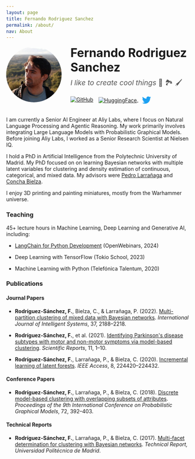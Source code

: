 ```yaml
---
layout: page
title: Fernando Rodriguez Sanchez
permalink: /about/
nav: About
---
```


<style>
  .post-header {
    display: none;
  }
  .profile-header {
    display: flex;
    align-items: center;
    justify-content: center;
    margin-bottom: 2rem;
  }
  .profile-pic-container {
    flex-shrink: 0;
    margin-right: 1.5rem;
  }
  .profile-pic {
    width: 150px;
    height: 150px;
    border-radius: 50%;
    object-fit: cover;
  }
  .profile-desc {
    display: flex;
    flex-direction: column;
  }
  .profile-desc h1 {
    font-size: 2rem;
    margin: 0;
    border-bottom: none;
    padding-bottom: 0;
  }
  .profile-desc h2 {
    font-size: 1.2rem;
    font-weight: normal;
    margin: 0.5rem 0 1rem 0;
    color: #555;
  }
  .social-icons a {
    margin-right: 10px;
  }
  .social-icons img {
    width: 24px;
    height: 24px;
  }
</style>

<div class="profile-header">
  <div class="profile-pic-container">
    <img src="/assets/about/profile_400.jpg" alt="Profile photo" class="profile-pic">
  </div>
  <div class="profile-desc">
    <h1>Fernando Rodriguez Sanchez</h1>
    <h2><i>I like to create cool things</i> 🤖 🏞️ 🖌️</h2>
    <div class="social-icons">
        <a href="https://github.com/ferjorosa" title="GitHub"><img src="https://cdn.simpleicons.org/github" alt="GitHub"></a>
        <a href="https://huggingface.co/ferjorosa" title="HuggingFace">
        <img src="https://huggingface.co/front/assets/huggingface_logo.svg" 
        alt="HuggingFace" 
        style="width:24px; height:24px; vertical-align:middle;">
        </a>
        <!-- <a href="https://twitter.com/ferjorosa" title="Twitter"><img src="https://cdn.simpleicons.org/x" alt="X"></a> -->
        <a href="https://twitter.com/ferjorosa" target="_blank" style="margin-right: 10px;">
        <svg role="img" viewBox="0 0 24 24" style="width:24px;vertical-align:middle; fill: #1DA1F2;" 
                xmlns="http://www.w3.org/2000/svg">
            <title>Twitter</title>
            <path d="M23.953 4.57a10 10 0 01-2.825.775 4.958 4.958 0 002.163-2.723c-.951.555-2.005.959-3.127 1.184a4.92 4.92 0 00-8.384 4.482C7.69 8.095 4.067 6.13 1.64 3.162a4.822 4.822 0 00-.666 2.475c0 1.71.87 3.213 2.188 4.096a4.904 4.904 0 01-2.228-.616v.06a4.923 4.923 0 003.946 4.827 4.996 4.996 0 01-2.212.085 4.936 4.936 0 004.604 3.417 9.867 9.867 0 01-6.102 2.105c-.39 0-.779-.023-1.17-.067a13.995 13.995 0 007.557 2.209c9.053 0 13.998-7.496 13.998-13.985 0-.21 0-.42-.015-.63A9.935 9.935 0 0024 4.59z"/>
        </svg>
        </a>      
        <!-- <a href="https://linkedin.com/in/ferjorosa" title="LinkedIn"><img src="https://api.iconify.design/simple-icons/linkedin.svg?color=%230077b5" alt="LinkedIn"></a> -->
    </div>
  </div>
</div>

I am currently a Senior AI Engineer at Aliy Labs, where I focus on Natural Language Processing and Agentic Reasoning. My work primarily involves integrating Large Language Models with Probabilistic Graphical Models. Before joining Aliy Labs, I worked as a Senior Research Scientist at Nielsen IQ.

I hold a PhD in Artificial Intelligence from the Polytechnic University of Madrid. My PhD focused on on learning Bayesian networks with multiple latent variables for clustering and density estimation of  continuous, categorical, and mixed data. My advisors were [Pedro Larrañaga](https://dia.fi.upm.es/personaldia/pedro-larranaga/) and [Concha Bielza](https://muia.dia.fi.upm.es/es/personal/bielza-lozoya-concepcion/).

I enjoy 3D printing and painting miniatures, mostly from the Warhammer universe.

### Teaching

45+ lecture hours in Machine Learning, Deep Learning and Generative AI, including:

- [LangChain for Python Development](https://openwebinars.net/cursos/langchain-python/) (OpenWebinars, 2024)

- Deep Learning with TensorFlow (Tokio School, 2023)

- Machine Learning with Python (Telefónica Talentum, 2020)

<!-- <a href="https://openwebinars.net/cursos/langchain-python/" target="_blank">
  <img src="https://img.youtube.com/vi/MUqpC-F1FIk/maxresdefault.jpg" alt="Curso Desarrollo de Apps Impulsadas por LangChain en Python" width="180" style="float:left; margin-right:15px;"/>
</a>

<div style="clear: both;"></div>
<br> -->

### Publications

<!-- #### PhD Thesis

* **Rodríguez-Sánchez, F.** (2021). [Multi-partition clustering of mixed data with Bayesian networks](https://oa.upm.es/72625/). -->

#### Journal Papers

* **Rodríguez-Sánchez, F.**, Bielza, C., & Larrañaga, P. (2022). [Multi-partition clustering of mixed data with Bayesian networks](https://onlinelibrary.wiley.com/doi/abs/10.1002/int.22770). *International Journal of Intelligent Systems*, 37, 2188–2218.

* **Rodríguez-Sánchez, F.**, et al. (2021). [Identifying Parkinson's disease subtypes with motor and non-motor symptoms via model-based clustering](https://www.nature.com/articles/s41598-021-03118-w). *Scientific Reports*, 11, 1–10.

* **Rodríguez-Sánchez, F.**, Larrañaga, P., & Bielza, C. (2020). [Incremental learning of latent forests](https://ieeexplore.ieee.org/document/9207730). *IEEE Access*, 8, 224420–224432.

#### Conference Papers

* **Rodríguez-Sánchez, F.**, Larrañaga, P., & Bielza, C. (2018). [Discrete model-based clustering with overlapping subsets of attributes](https://proceedings.mlr.press/v72/rodriguez-sanchez18a/rodriguez-sanchez18a.pdf). *Proceedings of the 9th International Conference on Probabilistic Graphical Models*, 72, 392–403.

#### Technical Reports

* **Rodríguez-Sánchez, F.**, Larrañaga, P., & Bielza, C. (2017). [Multi-facet determination for clustering with Bayesian networks](https://oa.upm.es/48177/1/TR_UPM_ETSIINF_DIA_2017_1.pdf). *Technical Report, Universidad Politécnica de Madrid*.